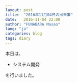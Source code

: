 ```yaml
---
layout: post
title:  "2016年11月04日の出来事"
date:   2016-11-04 22:00
author: "FUNABARA Masao"
lang: "ja"
categories: blog
tags: diary
---
```


本日は、

* システム開発

を行いました。

